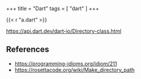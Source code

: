 +++
title = "Dart"
tags = [ "dart" ]
+++

{{< r "a.dart" >}}

<https://api.dart.dev/dart-io/Directory-class.html>

## References

- <https://programming-idioms.org/idiom/211>
- <https://rosettacode.org/wiki/Make_directory_path>
